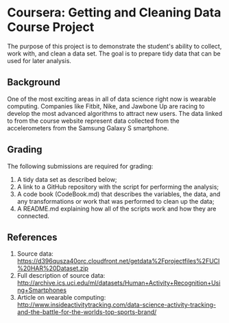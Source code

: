 # Coursera: Getting and Cleaning Data Course Project

The purpose of this project is to demonstrate the student's ability to collect, work with, and clean a data set. The goal is to prepare tidy data that can be used for later analysis.

## Background

One of the most exciting areas in all of data science right now is wearable computing. Companies like Fitbit, Nike, and Jawbone Up are racing to develop the most advanced algorithms to attract new users. The data linked to from the course website represent data collected from the accelerometers from the Samsung Galaxy S smartphone. 

## Grading

The following submissions are required for grading:

1.  A tidy data set as described below;
2. A link to a GitHub repository with the script for performing the analysis;
3. A code book (CodeBook.md) that describes the variables, the data, and any transformations or work that was performed to clean up the data;
4. A README.md explaining how all of the scripts work and how they are connected.

## References

1. Source data: https://d396qusza40orc.cloudfront.net/getdata%2Fprojectfiles%2FUCI%20HAR%20Dataset.zip
2. Full description of source data: http://archive.ics.uci.edu/ml/datasets/Human+Activity+Recognition+Using+Smartphones
3. Article on wearable computing: http://www.insideactivitytracking.com/data-science-activity-tracking-and-the-battle-for-the-worlds-top-sports-brand/
